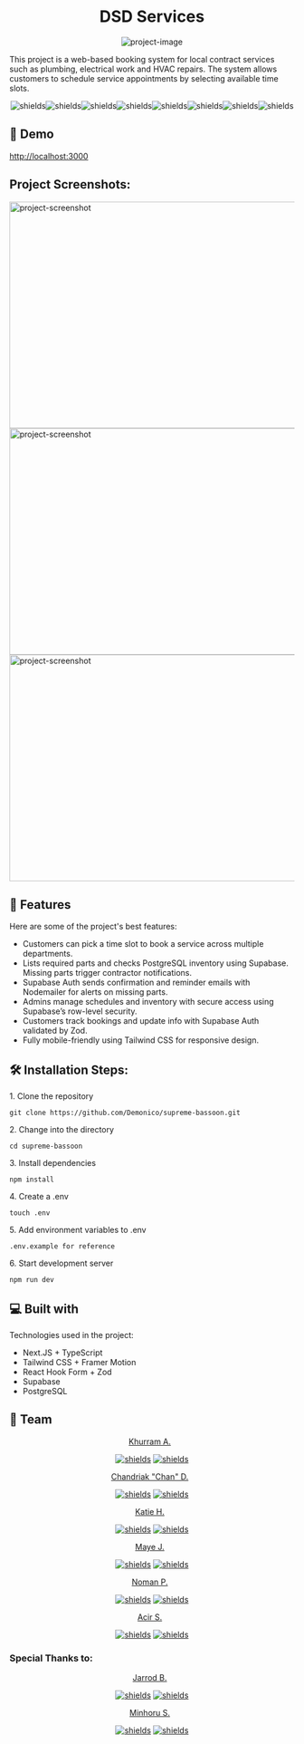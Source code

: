<h1 align="center" id="title">DSD Services</h1>

<p align="center"><img src="https://socialify.git.ci/Demonico/supreme-bassoon/image?custom_description=Local+Contract+Service+Booking+System&amp;description=1&amp;font=Inter&amp;language=1&amp;logo=https%3A%2F%2Fpouch.jumpshare.com%2Fpreview%2F2lod8mHlL4OIUc3FZ5mvFS0q1UxrW83DZvudixD4OWrjDizt7UbmziTnv6Tom7HPVF4xW6MEulR3U_kwM8vkMFCRHSETOw8wySW-u22wITM&amp;name=1&amp;owner=1&amp;pattern=Solid&amp;stargazers=1&amp;theme=Light" alt="project-image"></p>

<p id="description">This project is a web-based booking system for local contract services such as plumbing, electrical work and HVAC repairs. The system allows customers to schedule service appointments by selecting available time slots.</p>

<p align="center"><img src="https://img.shields.io/badge/Next.js-000000?style=for-the-badge&amp;logo=next.js&amp;logoColor=white" alt="shields"><img src="https://img.shields.io/badge/TypeScript-3178C6?style=for-the-badge&amp;logo=typescript&amp;logoColor=white" alt="shields"><img src="https://img.shields.io/badge/Tailwind_CSS-38B2AC?style=for-the-badge&amp;logo=tailwind-css&amp;logoColor=white" alt="shields"><img src="https://img.shields.io/badge/Framer_Motion-0055FF?style=for-the-badge&amp;logo=framer&amp;logoColor=white" alt="shields"><img src="https://img.shields.io/badge/React_Hook_Form-EC5990?style=for-the-badge&amp;logo=reacthookform&amp;logoColor=white" alt="shields"><img src="https://img.shields.io/badge/Supabase-3FCF8E?style=for-the-badge&amp;logo=supabase&amp;logoColor=white" alt="shields"><img src="https://img.shields.io/badge/Zod-3E61EE?style=for-the-badge&amp;logo=apachespark&amp;logoColor=white" alt="shields"><img src="https://img.shields.io/badge/PostgreSQL-336791?style=for-the-badge&amp;logo=postgresql&amp;logoColor=white" alt="shields"></p>

<h2>🚀 Demo</h2>

[http://localhost:3000](http://localhost:3000)

<h2>Project Screenshots:</h2>

<img src="https://placehold.co/600x400/EEE/31343C" alt="project-screenshot" width="600" height="400/">

<img src="https://placehold.co/600x400/EEE/31343C" alt="project-screenshot" width="600" height="400/">

<img src="https://placehold.co/600x400/EEE/31343C" alt="project-screenshot" width="600" height="400/">

<h2>🧐 Features</h2>

Here are some of the project's best features:

- Customers can pick a time slot to book a service across multiple departments.
- Lists required parts and checks PostgreSQL inventory using Supabase. Missing parts trigger contractor notifications.
- Supabase Auth sends confirmation and reminder emails with Nodemailer for alerts on missing parts.
- Admins manage schedules and inventory with secure access using Supabase’s row-level security.
- Customers track bookings and update info with Supabase Auth validated by Zod.
- Fully mobile-friendly using Tailwind CSS for responsive design.

<h2>🛠️ Installation Steps:</h2>

<p>1. Clone the repository</p>

```
git clone https://github.com/Demonico/supreme-bassoon.git
```

<p>2. Change into the directory</p>

```
cd supreme-bassoon
```

<p>3. Install dependencies</p>

```
npm install
```

<p>4. Create a .env</p>

```
touch .env
```

<p>5. Add environment variables to .env</p>

```
.env.example for reference
```

<p>6. Start development server</p>

```
npm run dev
```

<h2>💻 Built with</h2>

Technologies used in the project:

- Next.JS + TypeScript
- Tailwind CSS + Framer Motion
- React Hook Form + Zod
- Supabase
- PostgreSQL

<!-- linked and socials for the team -->
<h2>🤝 Team</h2>

<p align="center">
<a href="https://khurramali.site"target="_blank">Khurram A.</a> &nbsp
</p>
<p align="center">
<a href="https://github.com/destocot"target="_blank"><img src="https://img.shields.io/badge/Follow%20on%20GitHub-181717?style=for-the-badge&amp;logo=github&amp;logoColor=white" alt="shields"></a>
<a href="https://github.com/destocot"target="_blank"><img src="https://img.shields.io/badge/Follow%20on%20LinkedIn-0077B5?style=for-the-badge&amp;logo=linkedin&amp;logoColor=white" alt="shields"></a>
</p>
<p align="center">
<a href=""target="_blank">Chandriak "Chan" D.</a> &nbsp
</p>
<p align="center">
<a href=""target="_blank"><img src="https://img.shields.io/badge/Follow%20on%20GitHub-181717?style=for-the-badge&amp;logo=github&amp;logoColor=white" alt="shields"></a>
<a href=""target="_blank"><img src="https://img.shields.io/badge/Follow%20on%20LinkedIn-0077B5?style=for-the-badge&amp;logo=linkedin&amp;logoColor=white" alt="shields"></a>
</p>
<p align="center">
<a href=""target="_blank">Katie H.</a> &nbsp
</p>
<p align="center">
<a href=""target="_blank"><img src="https://img.shields.io/badge/Follow%20on%20GitHub-181717?style=for-the-badge&amp;logo=github&amp;logoColor=white" alt="shields"></a>
<a href=""target="_blank"><img src="https://img.shields.io/badge/Follow%20on%20LinkedIn-0077B5?style=for-the-badge&amp;logo=linkedin&amp;logoColor=white" alt="shields"></a>
</p>
<p align="center">
<a href=""target="_blank">Maye J.</a> &nbsp
</p>
<p align="center">
<a href=""target="_blank"><img src="https://img.shields.io/badge/Follow%20on%20GitHub-181717?style=for-the-badge&amp;logo=github&amp;logoColor=white" alt="shields"></a>
<a href=""target="_blank"><img src="https://img.shields.io/badge/Follow%20on%20LinkedIn-0077B5?style=for-the-badge&amp;logo=linkedin&amp;logoColor=white" alt="shields"></a>
</p>
<p align="center">
<a href=""target="_blank">Noman P.</a> &nbsp
</p>
<p align="center">
<a href=""target="_blank"><img src="https://img.shields.io/badge/Follow%20on%20GitHub-181717?style=for-the-badge&amp;logo=github&amp;logoColor=white" alt="shields"></a>
<a href=""target="_blank"><img src="https://img.shields.io/badge/Follow%20on%20LinkedIn-0077B5?style=for-the-badge&amp;logo=linkedin&amp;logoColor=white" alt="shields"></a>
</p>
<p align="center">
<a href=""target="_blank">Acir S.</a> &nbsp
</p>
<p align="center">
<a href=""target="_blank"><img src="https://img.shields.io/badge/Follow%20on%20GitHub-181717?style=for-the-badge&amp;logo=github&amp;logoColor=white" alt="shields"></a>
<a href=""target="_blank"><img src="https://img.shields.io/badge/Follow%20on%20LinkedIn-0077B5?style=for-the-badge&amp;logo=linkedin&amp;logoColor=white" alt="shields"></a>
</p>

<!-- special thank to leads Jarrod and Minhoru -->
<h3>Special Thanks to:</h3>
<p align="center">
<a href=""target="_blank">Jarrod B.</a> &nbsp
</p>
<p align="center">
<a href=""target="_blank"><img src="https://img.shields.io/badge/Follow%20on%20GitHub-181717?style=for-the-badge&amp;logo=github&amp;logoColor=white" alt="shields"></a>
<a href=""target="_blank"><img src="https://img.shields.io/badge/Follow%20on%20LinkedIn-0077B5?style=for-the-badge&amp;logo=linkedin&amp;logoColor=white" alt="shields"></a>
</p>
<p align="center">
<a href=""target="_blank">Minhoru S.</a> &nbsp
</p>
<p align="center">
<a href=""target="_blank"><img src="https://img.shields.io/badge/Follow%20on%20GitHub-181717?style=for-the-badge&amp;logo=github&amp;logoColor=white" alt="shields"></a>
<a href=""target="_blank"><img src="https://img.shields.io/badge/Follow%20on%20LinkedIn-0077B5?style=for-the-badge&amp;logo=linkedin&amp;logoColor=white" alt="shields"></a>
</p>
